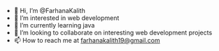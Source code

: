 - 👋 Hi, I’m @FarhanaKalith
- 👀 I’m interested in web development
- 🌱 I’m currently learning java
- 💞️ I’m looking to collaborate on interesting web development projects
- 📫 How to reach me at farhanakalith19@gmail.com

<!---
FarhanaKalith/FarhanaKalith is a ✨ special ✨ repository because its `README.md` (this file) appears on your GitHub profile.
You can click the Preview link to take a look at your changes.
--->
